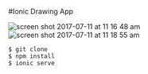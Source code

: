 #Ionic Drawing App

![screen shot 2017-07-11 at 11 16 48 am](https://user-images.githubusercontent.com/25731474/28046991-da9f3b26-662a-11e7-852c-0e051204bc16.png)
![screen shot 2017-07-11 at 11 18 55 am](https://user-images.githubusercontent.com/25731474/28046992-da9f7942-662a-11e7-85e5-cbbf07871e00.png)

```
$ git clone
$ npm install
$ ionic serve

```

